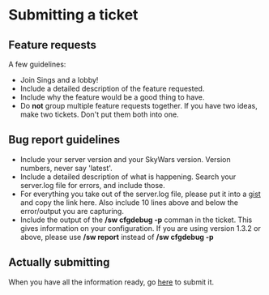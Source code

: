 Submitting a ticket
===================

## Feature requests

A few guidelines:
* Join Sings and a lobby!
* Include a detailed description of the feature requested.
* Include why the feature would be a good thing to have.
* Do **not** group multiple feature requests together.
  If you have two ideas, make two tickets. Don't put them both into one.


## Bug report guidelines

* Include your server version and your SkyWars version. Version numbers, never say 'latest'.
* Include a detailed description of what is happening.
  Search your server.log file for errors, and include those.
* For everything you take out of the server.log file, please put it into a [gist](http://gist.github.com) and copy the link here. Also include 10 lines above and below the error/output you are capturing.
* Include the output of the **/sw cfgdebug -p** comman in the ticket. This gives information on your configuration. If you are using version 1.3.2 or above, please use **/sw report** instead of **/sw cfgdebug -p**

## Actually submitting

When you have all the information ready, go [here](https://github.com/daboross/SkyWars/issues/new) to submit it.

